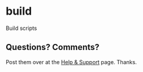 # build

Build scripts




## Questions? Comments?

Post them over at the [Help & Support](https://github.com/geraldb/help) page. Thanks.



